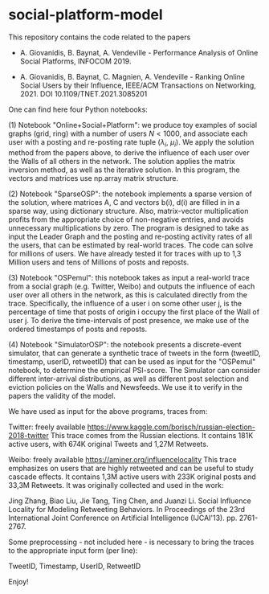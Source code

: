 # social-platform-model
This repository contains the code related to the papers 

   - A. Giovanidis, B. Baynat, A. Vendeville - Performance Analysis of Online Social Platforms, INFOCOM 2019.
  
   - A. Giovanidis, B. Baynat, C. Magnien, A. Vendeville - Ranking Online Social Users by their Influence, IEEE/ACM Transactions on Networking, 2021. DOI 10.1109/TNET.2021.3085201
  
One can find here four Python notebooks:

(1) Notebook "Online+Social+Platform": we produce toy examples of social graphs (grid, ring) with a number of users $N<1000$, and associate each user with a posting and re-posting rate tuple ($\lambda_i$, $\mu_i$). We apply the solution method from the papers above, to derive the influence of each user over the Walls of all others in the network. The solution applies the matrix inversion method, as well as the iterative solution. In this program, the vectors and matrices use np.array matrix structure.

(2) Notebook "SparseOSP": the notebook implements a sparse version of the solution, where matrices A, C and vectors b(i), d(i) are filled in in a sparse way, using dictionary structure. Also, matrix-vector multiplication profits from the appropriate choice of non-negative entries, and avoids unnecessary multiplications by zero. The program is designed to take as input the Leader Graph and the posting and re-posting activity rates of all the users, that can be estimated by real-world traces. The code can solve for millions of users. We have already tested it for traces with up to 1,3 Million users and tens of Millions of posts and reposts.

(3) Notebook "OSPemul": this notebook takes as input a real-world trace from a social graph (e.g. Twitter, Weibo) and outputs the influence of each user over all others in the network, as this is calculated directly from the trace. Specifically, the influence of a user i on some other user j, is the percentage of time that posts of origin i occupy the first place of the Wall of user j. To derive the time-intervals of post presence, we make use of the ordered timestamps of posts and reposts. 

(4) Notebook "SimulatorOSP": the notebook presents a discrete-event simulator, that can generate a synthetic trace of tweets in the form (tweetID, timestamp, userID, retweetID) that can be used as input for the "OSPemul" notebook, to determine the empirical PSI-score. The Simulator can consider different inter-arrival distributions, as well as different post selection and eviction policies on the Walls and Newsfeeds. We use it to verify in the papers the validity of the model. 


We have used as input for the above programs, traces from:

   Twitter: freely available  https://www.kaggle.com/borisch/russian-election-2018-twitter
   This trace comes from the Russian elections. It contains 181K active users, with 674K original Tweets and 1,27M Retweets.
   
   
   Weibo: freely available  https://aminer.org/influencelocality
   This trace emphasizes on users that are highly retweeted and can be useful to study cascade effects. It contains 1,3M active users with 233K original posts and 33,3M Retweets. It was originally collected and used in the work:
   
   Jing Zhang, Biao Liu, Jie Tang, Ting Chen, and Juanzi Li. Social Influence Locality for Modeling Retweeting Behaviors. In Proceedings of the 23rd International Joint Conference on Artificial Intelligence (IJCAI'13). pp. 2761-2767.

Some preprocessing - not included here - is necessary to bring the traces to the appropriate input form (per line):

   TweetID, Timestamp, UserID, RetweetID


Enjoy!
